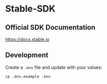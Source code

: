 # Stable-SDK

## Official SDK Documentation

https://docs.stable.io

## Development

Create a `.env` file and update with your values:

```sh
cp .env.example .env
```
